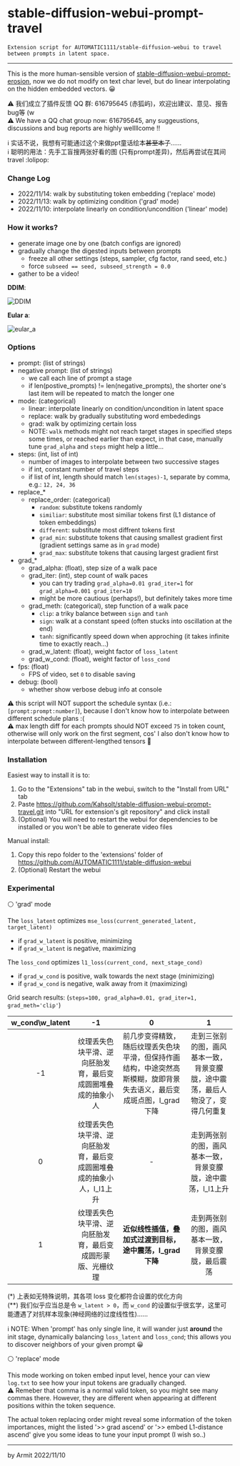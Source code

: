 # stable-diffusion-webui-prompt-travel

    Extension script for AUTOMATIC1111/stable-diffusion-webui to travel between prompts in latent space.

----

This is the more human-sensible version of [stable-diffusion-webui-prompt-erosion](https://github.com/Kahsolt/stable-diffusion-webui-prompt-erosion), 
now we do not modify on text char level, but do linear interpolating on the hidden embedded vectors. 😀  

⚠ 我们成立了插件反馈 QQ 群: 616795645 (赤狐屿)，欢迎出建议、意见、报告bug等 (w  
⚠ We have a QQ chat group now: 616795645, any suggeustions, discussions and bug reports are highly wellllcome !!  

ℹ 实话不说，我想有可能通过这个来做ppt童话绘本<del>甚至本子</del>……  
ℹ 聪明的用法：先手工盲搜两张好看的图 (只有prompt差异)，然后再尝试在其间 travel :lolipop:  


### Change Log

- 2022/11/14: walk by substituting token embedding ('replace' mode)
- 2022/11/13: walk by optimizing condition ('grad' mode)
- 2022/11/10: interpolate linearly  on condition/uncondition ('linear' mode)


### How it works?

- generate image one by one (batch configs are ignored)
- gradually change the digested inputs between prompts
  - freeze all other settings (steps, sampler, cfg factor, rand seed, etc.)
  - force `subseed == seed, subseed_strength = 0.0`
- gather to be a video!

**DDIM**:

![DDIM](img/ddim.gif)

**Eular a**:

![eular_a](img/eular_a.gif)


### Options

- prompt: (list of strings)
- negative prompt: (list of strings)
  - we call each line of prompt a stage
  - if len(postive_prompts) != len(negative_prompts), the shorter one's last item will be repeated to match the longer one
- mode: (categorical)
  - linear: interpolate linearly on condition/uncondition in latent space
  - replace: walk by gradually substituting word embededings 
  - grad: walk by optimizing certain loss
  - NOTE: `walk` methods might not reach target stages in specified steps some times, or reached earlier than expect, in that case, manually tune `grad_alpha` and `steps`  might help a little...
- steps: (int, list of int)
  - number of images to interpolate between two successive stages
  - if int, constant number of travel steps
  - if list of int, length should match `len(stages)-1`, separate by comma, e.g.: `12, 24, 36`
- replace_*
  - replace_order: (categorical)
    - `random`: substitute tokens randomly
    - `similiar`: substitute most similiar tokens first (L1 distance of token embeddings)
    - `different`: substitute most diffrent tokens first
    - `grad_min`: substitute tokens that causing smallest gradient first (gradient settings same as in `grad` mode)
    - `grad_max`: substitute tokens that causing largest gradient first
- grad_*
  - grad_alpha: (float), step size of a walk pace
  - grad_iter: (int), step count of walk paces
    - you can try trading `grad_alpha=0.01 grad_iter=1` for `grad_alpha=0.001 grad_iter=10`
    - might be more cautious (perhaps!), but definitely takes more time
  - grad_meth: (categorical), step function of a walk pace
    - `clip`: a triky balance between `sign` and `tanh`
    - `sign`: walk at a constant speed (often stucks into oscillation at the end)
    - `tanh`: significantly speed down when approching (it takes infinite time to exactly reach...)
  - grad_w_latent: (float), weight factor of `loss_latent`
  - grad_w_cond: (float), weight factor of `loss_cond`
- fps: (float)
  - FPS of video, set `0` to disable saving
- debug: (bool)
  - whether show verbose debug info at console

⚠ this script will NOT support the schedule syntax (i.e.: `[prompt:prompt:number]`), because I don't know how to interpolate between different schedule plans :(  
⚠ max length diff for each prompts should NOT exceed `75` in token count, otherwise will only work on the first segment, cos' I also don't know how to interpolate between different-lengthed tensors 🤔  


### Installation

Easiest way to install it is to:
1. Go to the "Extensions" tab in the webui, switch to the "Install from URL" tab
2. Paste https://github.com/Kahsolt/stable-diffusion-webui-prompt-travel.git into "URL for extension's git repository" and click install
3. (Optional) You will need to restart the webui for dependencies to be installed or you won't be able to generate video files

Manual install:
1. Copy this repo folder to the 'extensions' folder of https://github.com/AUTOMATIC1111/stable-diffusion-webui
2. (Optional) Restart the webui


### Experimental

⚪ 'grad' mode

The `loss_latent` optimizes `mse_loss(current_generated_latent, target_latent)` 

  - if `grad_w_latent` is positive, minimizing
  - if `grad_w_latent` is negative, maximizing

The `loss_cond` optimizes `l1_loss(current_cond, next_stage_cond)`

  - if `grad_w_cond` is positive, walk towards the next stage (minimizing)
  - if `grad_w_cond` is negative, walk away from it (maximizing)

Grid search results: (`steps=100, grad_alpha=0.01, grad_iter=1, grad_meth='clip'`)

| w_cond\w_latent | -1 | 0 | 1 |
| :-: | :-: | :-: | :-: |
| -1 | 纹理丢失色块平滑、逆向胚胎发育，最后变成圆圈堆叠成的抽象小人 | 前几步变得精致，随后纹理丢失色块平滑，但保持作画结构，中途突然高斯模糊，旋即背景失去语义，最后变成斑点图，l_grad下降 | 走到三张别的图，画风基本一致，背景变朦胧，途中震荡，最后人物没了，变得几何重复 |
| 0 | 纹理丢失色块平滑、逆向胚胎发育，最后变成圆圈堆叠成的抽象小人，l_l1上升 | - | 走到两张别的图，画风基本一致，背景变朦胧，途中震荡，l_l1上升 |
| 1 | 纹理丢失色块平滑、逆向胚胎发育，最后变成圆形蒙版、光栅纹理 | **近似线性插值，叠加式过渡到目标，途中震荡，l_grad下降** | 走到两张别的图，画风基本一致，背景变朦胧，最后震荡 |

(*) 上表如无特殊说明，其各项 loss 变化都符合设置的优化方向  
(**) 我们似乎应当总是令 `w_latent > 0`，而 `w_cond` 的设置似乎很玄学，这里可能遭遇了对抗样本现象(神经网络的过度线性性)……  

ℹ NOTE: When 'prompt' has only single line, it will wander just **around** the init stage, dynamically balancing `loss_latent` and `loss_cond`; this allows you to discover neighbors of your given prompt 😀

⚪ 'replace' mode

This mode working on token embed input level, hence your can view `log.txt` to see how your input tokens are gradually changed.  
⚠ Remeber that comma is a normal valid token, so you might see many commas there. However, they are different when appearing at different positions within the token sequence.  

The actual token replacing order might reveal some information of the token importances, might the listed '>> grad ascend' or '>> embed L1-distance ascend' give you some ideas to tune your input prompt (I wish so..)

----

by Armit
2022/11/10 
